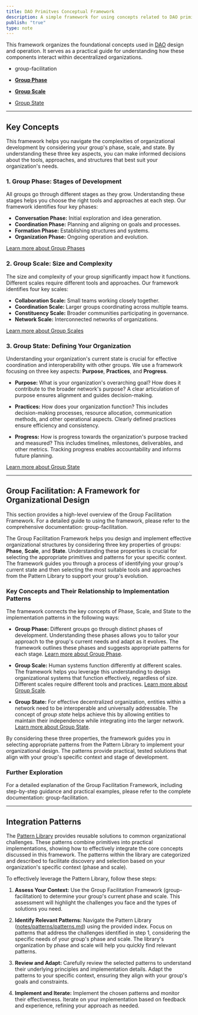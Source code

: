 ```yaml
---
title: DAO Primitves Conceptual Framework
description: A simple framework for using concepts related to DAO primitives.
publish: "true"
type: note
---
```


This framework organizes the foundational concepts used in [DAO](../../../tags/daos.md) design and operation. It serves as a practical guide for understanding how these components interact within decentralized organizations.

- group-facilitation

- **[Group Phase](./phase/index.md#)**
- **[Group Scale](./scale/index.md#)**
- [Group State](./state.md#)

---

## Key Concepts

This framework helps you navigate the complexities of organizational development by considering your group's phase, scale, and state.  By understanding these three key aspects, you can make informed decisions about the tools, approaches, and structures that best suit your organization's needs.

### 1. Group Phase: Stages of Development

All groups go through different stages as they grow. Understanding these stages helps you choose the right tools and approaches at each step.  Our framework identifies four key phases:

*   **Conversation Phase:**  Initial exploration and idea generation.
*   **Coordination Phase:**  Planning and aligning on goals and processes.
*   **Formation Phase:**  Establishing structures and systems.
*   **Organization Phase:**  Ongoing operation and evolution.

[Learn more about Group Phases](./phase/index.md#.md#)


### 2. Group Scale: Size and Complexity

The size and complexity of your group significantly impact how it functions.  Different scales require different tools and approaches.  Our framework identifies four key scales:

*   **Collaboration Scale:** Small teams working closely together.
*   **Coordination Scale:**  Larger groups coordinating across multiple teams.
*   **Constituency Scale:**  Broader communities participating in governance.
*   **Network Scale:**  Interconnected networks of organizations.

[Learn more about Group Scales](./scale/index.md#.md#)


### 3. Group State: Defining Your Organization

Understanding your organization's current state is crucial for effective coordination and interoperability with other groups.  We use a framework focusing on three key aspects: **Purpose**, **Practices**, and **Progress**.

*   **Purpose:** What is your organization's overarching goal? How does it contribute to the broader network's purpose?  A clear articulation of purpose ensures alignment and guides decision-making.

*   **Practices:** How does your organization function? This includes decision-making processes, resource allocation, communication methods, and other operational aspects.  Clearly defined practices ensure efficiency and consistency.

*   **Progress:** How is progress towards the organization's purpose tracked and measured?  This includes timelines, milestones, deliverables, and other metrics.  Tracking progress enables accountability and informs future planning.

[Learn more about Group State](./state.md#.md#)

---

## Group Facilitation: A Framework for Organizational Design

This section provides a high-level overview of the Group Facilitation Framework. For a detailed guide to using the framework, please refer to the comprehensive documentation: group-facilitation.

The Group Facilitation Framework helps you design and implement effective organizational structures by considering three key properties of groups:  **Phase**, **Scale**, and **State**.  Understanding these properties is crucial for selecting the appropriate primitives and patterns for your specific context.  The framework guides you through a process of identifying your group's current state and then selecting the most suitable tools and approaches from the Pattern Library to support your group's evolution.


### Key Concepts and Their Relationship to Implementation Patterns

The framework connects the key concepts of Phase, Scale, and State to the implementation patterns in the following ways:

*   **Group Phase:**  Different groups go through distinct phases of development.  Understanding these phases allows you to tailor your approach to the group's current needs and adapt as it evolves.  The framework outlines these phases and suggests appropriate patterns for each stage. [Learn more about Group Phase](./phase/index.md#.md#.md#).

*   **Group Scale:** Human systems function differently at different scales.  The framework helps you leverage this understanding to design organizational systems that function effectively, regardless of size.  Different scales require different tools and practices. [Learn more about Group Scale](./scale/index.md#.md#.md#).

*   **Group State:**  For effective decentralized organization, entities within a network need to be interoperable and universally addressable.  The concept of *group state* helps achieve this by allowing entities to maintain their independence while integrating into the larger network. [Learn more about Group State](./state.md#.md#).


By considering these three properties, the framework guides you in selecting appropriate patterns from the Pattern Library to implement your organizational design.  The patterns provide practical, tested solutions that align with your group's specific context and stage of development.


###  Further Exploration

For a detailed explanation of the Group Facilitation Framework, including step-by-step guidance and practical examples, please refer to the complete documentation: group-facilitation.

---

## Integration Patterns

The [Pattern Library](../../../artifacts/patterns/index.md#) provides reusable solutions to common organizational challenges. These patterns combine primitives into practical implementations, showing how to effectively integrate the core concepts discussed in this framework.  The patterns within the library are categorized and described to facilitate discovery and selection based on your organization's specific context (phase and scale).

To effectively leverage the Pattern Library, follow these steps:

1.  **Assess Your Context:** Use the Group Facilitation Framework (group-facilitation) to determine your group's current phase and scale. This assessment will highlight the challenges you face and the types of solutions you need.

2.  **Identify Relevant Patterns:**  Navigate the Pattern Library ([notes/patterns/patterns.md](../../../artifacts/patterns/index.md#.md#)) using the provided index.  Focus on patterns that address the challenges identified in step 1, considering the specific needs of your group's phase and scale.  The library's organization by phase and scale will help you quickly find relevant patterns.

3.  **Review and Adapt:**  Carefully review the selected patterns to understand their underlying principles and implementation details.  Adapt the patterns to your specific context, ensuring they align with your group's goals and constraints.

4.  **Implement and Iterate:**  Implement the chosen patterns and monitor their effectiveness.  Iterate on your implementation based on feedback and experience, refining your approach as needed.
